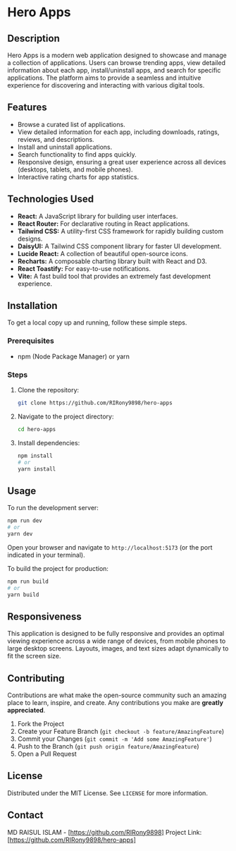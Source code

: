 # Hero Apps

## Description
Hero Apps is a modern web application designed to showcase and manage a collection of applications. Users can browse trending apps, view detailed information about each app, install/uninstall apps, and search for specific applications. The platform aims to provide a seamless and intuitive experience for discovering and interacting with various digital tools.

## Features
- Browse a curated list of applications.
- View detailed information for each app, including downloads, ratings, reviews, and descriptions.
- Install and uninstall applications.
- Search functionality to find apps quickly.
- Responsive design, ensuring a great user experience across all devices (desktops, tablets, and mobile phones).
- Interactive rating charts for app statistics.

## Technologies Used
- **React:** A JavaScript library for building user interfaces.
- **React Router:** For declarative routing in React applications.
- **Tailwind CSS:** A utility-first CSS framework for rapidly building custom designs.
- **DaisyUI:** A Tailwind CSS component library for faster UI development.
- **Lucide React:** A collection of beautiful open-source icons.
- **Recharts:** A composable charting library built with React and D3.
- **React Toastify:** For easy-to-use notifications.
- **Vite:** A fast build tool that provides an extremely fast development experience.

## Installation
To get a local copy up and running, follow these simple steps.

### Prerequisites
- npm (Node Package Manager) or yarn

### Steps
1. Clone the repository:
   ```bash
   git clone https://github.com/RIRony9898/hero-apps
   ```
2. Navigate to the project directory:
   ```bash
   cd hero-apps
   ```
3. Install dependencies:
   ```bash
   npm install
   # or
   yarn install
   ```

## Usage
To run the development server:
```bash
npm run dev
# or
yarn dev
```
Open your browser and navigate to `http://localhost:5173` (or the port indicated in your terminal).

To build the project for production:
```bash
npm run build
# or
yarn build
```

## Responsiveness
This application is designed to be fully responsive and provides an optimal viewing experience across a wide range of devices, from mobile phones to large desktop screens. Layouts, images, and text sizes adapt dynamically to fit the screen size.

## Contributing
Contributions are what make the open-source community such an amazing place to learn, inspire, and create. Any contributions you make are **greatly appreciated**.

1. Fork the Project
2. Create your Feature Branch (`git checkout -b feature/AmazingFeature`)
3. Commit your Changes (`git commit -m 'Add some AmazingFeature'`)
4. Push to the Branch (`git push origin feature/AmazingFeature`)
5. Open a Pull Request

## License
Distributed under the MIT License. See `LICENSE` for more information.

## Contact
MD RAISUL ISLAM  - [https://github.com/RIRony9898]
Project Link: [https://github.com/RIRony9898/hero-apps]